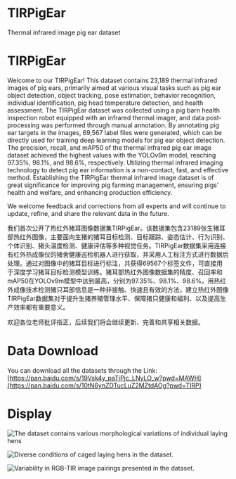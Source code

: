 # TIRPigEar
Thermal infrared image pig ear dataset
# TIRPigEar
Welcome to our TIRPigEar! This dataset contains 23,189 thermal infrared images of pig ears, primarily aimed at various visual tasks such as pig ear object detection, object tracking, pose estimation, behavior recognition, individual identification, pig head temperature detection, and health assessment. The TIRPigEar dataset was collected using a pig barn health inspection robot equipped with an infrared thermal imager, and data post-processing was performed through manual annotation. By annotating pig ear targets in the images, 69,567 label files were generated, which can be directly used for training deep learning models for pig ear object detection. The precision, recall, and mAP50 of the thermal infrared pig ear image dataset achieved the highest values with the YOLOv9m model, reaching 97.35%, 98.1%, and 98.6%, respectively. Utilizing thermal infrared imaging technology to detect pig ear information is a non-contact, fast, and effective method. Establishing the TIRPigEar thermal infrared image dataset is of great significance for improving pig farming management, ensuring pigs' health and welfare, and enhancing production efficiency.

We welcome feedback and corrections from all experts and will continue to update, refine, and share the relevant data in the future.

我们首次公开了热红外猪耳图像数据集TIRPigEar。该数据集包含23189张生猪耳部热红外图像，主要面向生猪的猪耳目标检测、目标跟踪、姿态估计、行为识别、个体识别、猪头温度检测、健康评估等多种视觉任务。TIRPigEar数据集采用连接有红外热成像仪的猪舍健康巡检机器人进行获取，并采用人工标注方式进行数据后处理。通过对图像中的猪耳目标进行标注，共获得69567个标签文件，可直接用于深度学习猪耳目标检测模型训练。猪耳部热红外图像数据集的精度、召回率和mAP50在YOLOv9m模型中达到最高，分别为97.35%、98.1%、98.6%。用热红外成像技术检测猪只耳部信息是一种非接触、快速且有效的方法，建立热红外图像TIRPigEar数据集对于提升生猪养殖管理水平、保障猪只健康和福利、以及提高生产效率都有重要意义。

欢迎各位老师批评指正，后续我们将会继续更新、完善和共享相关数据。

# Data Download
You can download all the datasets through the Link: [https://pan.baidu.com/s/19Vsk4y_paTjPjc_LNyLO_w?pwd=MAWH](https://pan.baidu.com/s/10tN6ynZDTucLuZ2MZtdAOg?pwd=TIRP)

# Display

![The dataset contains various morphological variations of individual laying hens](https://gist.github.com/maweihong/27a0e4ee91464f8ccb046186bf75cb54?permalink_comment_id=5121536#gistcomment-5121536 "The dataset contains various morphological variations of individual laying hens.")


![Diverse conditions of caged laying hens in the dataset.](https://gist.github.com/maweihong/27a0e4ee91464f8ccb046186bf75cb54?permalink_comment_id=5121537#gistcomment-5121537 "Diverse conditions of caged laying hens in the dataset.")


![Variability in RGB-TIR image pairings presented in the dataset.](https://gist.github.com/maweihong/27a0e4ee91464f8ccb046186bf75cb54?permalink_comment_id=5121539#gistcomment-5121539 "Variability in RGB-TIR image pairings presented in the dataset.")

